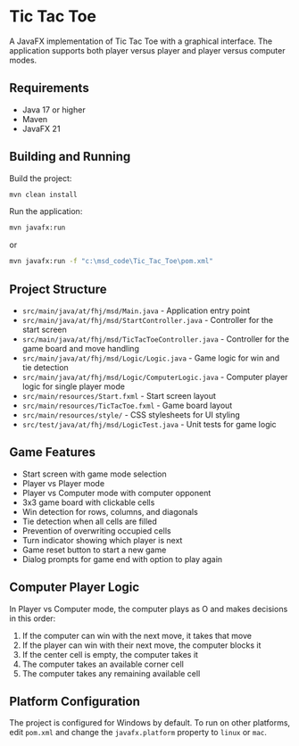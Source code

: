 # Tic Tac Toe

A JavaFX implementation of Tic Tac Toe with a graphical interface. The application supports both player versus player and player versus computer modes.

## Requirements

- Java 17 or higher
- Maven
- JavaFX 21

## Building and Running

Build the project:
```bash
mvn clean install
```

Run the application:
```bash
mvn javafx:run
```

or

```bash
mvn javafx:run -f "c:\msd_code\Tic_Tac_Toe\pom.xml"
```

## Project Structure

- `src/main/java/at/fhj/msd/Main.java` - Application entry point
- `src/main/java/at/fhj/msd/StartController.java` - Controller for the start screen
- `src/main/java/at/fhj/msd/TicTacToeController.java` - Controller for the game board and move handling
- `src/main/java/at/fhj/msd/Logic/Logic.java` - Game logic for win and tie detection
- `src/main/java/at/fhj/msd/Logic/ComputerLogic.java` - Computer player logic for single player mode
- `src/main/resources/Start.fxml` - Start screen layout
- `src/main/resources/TicTacToe.fxml` - Game board layout
- `src/main/resources/style/` - CSS stylesheets for UI styling
- `src/test/java/at/fhj/msd/LogicTest.java` - Unit tests for game logic

## Game Features

- Start screen with game mode selection
- Player vs Player mode
- Player vs Computer mode with computer opponent
- 3x3 game board with clickable cells
- Win detection for rows, columns, and diagonals
- Tie detection when all cells are filled
- Prevention of overwriting occupied cells
- Turn indicator showing which player is next
- Game reset button to start a new game
- Dialog prompts for game end with option to play again

## Computer Player Logic

In Player vs Computer mode, the computer plays as O and makes decisions in this order:

1. If the computer can win with the next move, it takes that move
2. If the player can win with their next move, the computer blocks it
3. If the center cell is empty, the computer takes it
4. The computer takes an available corner cell
5. The computer takes any remaining available cell

## Platform Configuration

The project is configured for Windows by default. To run on other platforms, edit `pom.xml` and change the `javafx.platform` property to `linux` or `mac`.
